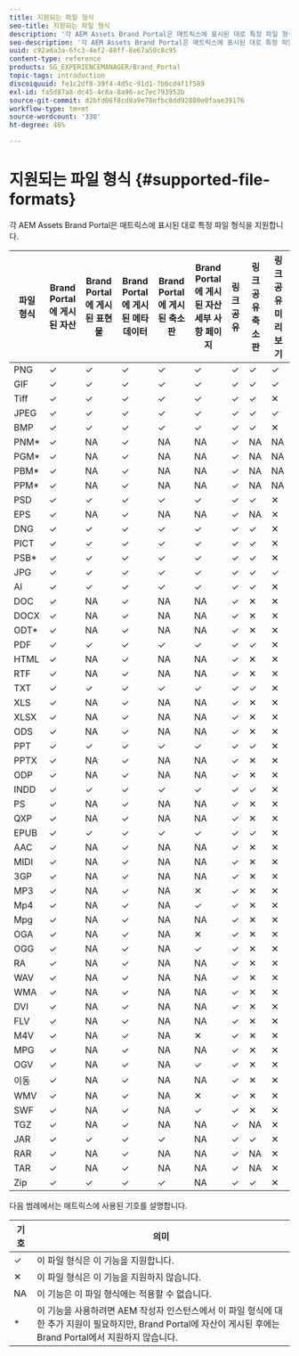 ```yaml
---
title: 지원되는 파일 형식
seo-title: 지원되는 파일 형식
description: '각 AEM Assets Brand Portal은 매트릭스에 표시된 대로 특정 파일 형식을 지원합니다. '
seo-description: '각 AEM Assets Brand Portal은 매트릭스에 표시된 대로 특정 파일 형식을 지원합니다. '
uuid: c92ada3a-6fc3-4ef2-88ff-8e67a50c8c95
content-type: reference
products: SG_EXPERIENCEMANAGER/Brand_Portal
topic-tags: introduction
discoiquuid: fe1c2df8-39f4-4d5c-91d1-7b6cd4f1f589
exl-id: fa5d87a8-dc45-4c8a-8a96-ac7ec793952b
source-git-commit: d2bfd06f8cd8a9e78efbc8dd92880e0faae39176
workflow-type: tm+mt
source-wordcount: '330'
ht-degree: 46%

---
```


# 지원되는 파일 형식 {#supported-file-formats}

각 AEM Assets Brand Portal은 매트릭스에 표시된 대로 특정 파일 형식을 지원합니다.

| 파일 형식 | Brand Portal에 게시된 자산 | Brand Portal에 게시된 표현물 | Brand Portal에 게시된 메타데이터 | Brand Portal에 게시된 축소판 | Brand Portal에 게시된 자산 세부 사항 페이지 | 링크 공유 | 링크 공유 축소판 | 링크 공유 미리 보기 |
|-------------|----------------------------------|--------------------------------------|------------------------------------|--------------------------------------|-----------------------------------------------|-------------|-----------------------|---------------------|
| PNG | ✓ | ✓ | ✓ | ✓ | ✓ | ✓ | ✓ | ✓ |
| GIF | ✓ | ✓ | ✓ | ✓ | ✓ | ✓ | ✓ | ✓ |
| Tiff | ✓ | ✓ | ✓ | ✓ | ✓ | ✓ | ✓ | ✕ |
| JPEG | ✓ | ✓ | ✓ | ✓ | ✓ | ✓ | ✓ | ✓ |
| BMP | ✓ | ✓ | ✓ | ✓ | ✓ | ✓ | ✓ | ✕ |
| PNM* | ✓ | NA | ✓ | NA | NA | ✓ | NA | NA |
| PGM* | ✓ | NA | ✓ | NA | NA | ✓ | NA | NA |
| PBM* | ✓ | NA | ✓ | NA | NA | ✓ | NA | NA |
| PPM* | ✓ | NA | ✓ | NA | NA | ✓ | NA | NA |
| PSD | ✓ | ✓ | ✓ | ✓ | ✓ | ✓ | ✓ | ✕ |
| EPS | ✓ | NA | ✓ | NA | NA | ✓ | NA | ✕ |
| DNG | ✓ | ✓ | ✓ | ✓ | ✓ | ✓ | ✓ | ✕ |
| PICT | ✓ | ✓ | ✓ | ✓ | ✓ | ✓ | ✓ | ✕ |
| PSB* | ✓ | ✓ | ✓ | ✓ | ✓ | ✓ | ✓ | ✕ |
| JPG | ✓ | ✓ | ✓ | ✓ | ✓ | ✓ | ✓ | ✓ |
| AI | ✓ | ✓ | ✓ | ✓ | ✓ | ✓ | ✓ | ✕ |
| DOC | ✓ | NA | ✓ | NA | NA | ✓ | ✕ | ✕ |
| DOCX | ✓ | NA | ✓ | NA | NA | ✓ | ✕ | ✕ |
| ODT* | ✓ | NA | ✓ | NA | NA | ✓ | ✕ | ✕ |
| PDF | ✓ | ✓ | ✓ | ✓ | ✓ | ✓ | ✓ | ✕ |
| HTML | ✓ | NA | ✓ | NA | NA | ✓ | ✕ | ✕ |
| RTF | ✓ | NA | ✓ | NA | NA | ✓ | ✕ | ✕ |
| TXT | ✓ | ✓ | ✓ | ✓ | ✓ | ✓ | ✓ | ✕ |
| XLS | ✓ | NA | ✓ | NA | NA | ✓ | ✕ | ✕ |
| XLSX | ✓ | NA | ✓ | NA | NA | ✓ | ✕ | ✕ |
| ODS | ✓ | NA | ✓ | NA | NA | ✓ | ✕ | ✕ |
| PPT | ✓ | ✓ | ✓ | ✓ | ✓ | ✓ | ✓ | ✕ |
| PPTX | ✓ | NA | ✓ | NA | NA | ✓ | ✕ | ✕ |
| ODP | ✓ | NA | ✓ | NA | NA | ✓ | ✕ | ✕ |
| INDD | ✓ | ✓ | ✓ | ✓ | ✓ | ✓ | ✓ | ✕ |
| PS | ✓ | NA | ✓ | NA | NA | ✓ | ✕ | ✕ |
| QXP | ✓ | NA | ✓ | NA | NA | ✓ | ✕ | ✕ |
| EPUB | ✓ | ✓ | ✓ | ✓ | ✓ | ✓ | ✓ | ✕ |
| AAC | ✓ | NA | ✓ | NA | NA | ✓ | ✕ | ✕ |
| MIDI | ✓ | NA | ✓ | NA | NA | ✓ | ✕ | ✕ |
| 3GP | ✓ | NA | ✓ | NA | NA | ✓ | ✕ | ✕ |
| MP3 | ✓ | NA | ✓ | NA | ✕ | ✓ | ✕ | ✕ |
| Mp4 | ✓ | NA | ✓ | NA | ✓ | ✓ | ✕ | ✕ |
| Mpg | ✓ | NA | ✓ | NA | NA | ✓ | ✕ | ✕ |
| OGA | ✓ | NA | ✓ | NA | ✕ | ✓ | ✕ | ✕ |
| OGG | ✓ | NA | ✓ | NA | ✓ | ✓ | ✕ | ✕ |
| RA | ✓ | NA | ✓ | NA | NA | ✓ | ✕ | ✕ |
| WAV | ✓ | NA | ✓ | NA | NA | ✓ | ✕ | ✕ |
| WMA | ✓ | NA | ✓ | NA | NA | ✓ | ✕ | ✕ |
| DVI | ✓ | NA | ✓ | NA | NA | ✓ | ✕ | ✕ |
| FLV | ✓ | NA | ✓ | NA | NA | ✓ | ✕ | ✕ |
| M4V | ✓ | NA | ✓ | NA | ✕ | ✓ | ✕ | ✕ |
| MPG | ✓ | NA | ✓ | NA | NA | ✓ | ✕ | ✕ |
| OGV | ✓ | NA | ✓ | NA | ✓ | ✓ | ✕ | ✕ |
| 이동 | ✓ | NA | ✓ | NA | NA | ✓ | ✕ | ✕ |
| WMV | ✓ | NA | ✓ | NA | ✕ | ✓ | ✕ | ✕ |
| SWF | ✓ | NA | ✓ | NA | ✓ | ✓ | ✕ | ✕ |
| TGZ | ✓ | NA | ✓ | NA | NA | ✓ | NA | ✕ |
| JAR | ✓ | ✓ | ✓ | ✓ | NA | ✓ | ✓ | ✕ |
| RAR | ✓ | NA | ✓ | NA | NA | ✓ | NA | ✕ |
| TAR | ✓ | NA | ✓ | NA | NA | ✓ | NA | ✕ |
| Zip | ✓ | ✓ | ✓ | ✓ | NA | ✓ | ✓ | ✕ |

다음 범례에서는 매트릭스에 사용된 기호를 설명합니다.

| 기호 | 의미 |
|--------|-----------------------------------------------------------------------------------------------------------------------------------------------------|
| ✓ | 이 파일 형식은 이 기능을 지원합니다. |
| ✕ | 이 파일 형식은 이 기능을 지원하지 않습니다. |
| NA | 이 기능은 이 파일 형식에는 적용할 수 없습니다. |
| * | 이 기능을 사용하려면 AEM 작성자 인스턴스에서 이 파일 형식에 대한 추가 지원이 필요하지만, Brand Portal에 자산이 게시된 후에는 Brand Portal에서 지원하지 않습니다. |

